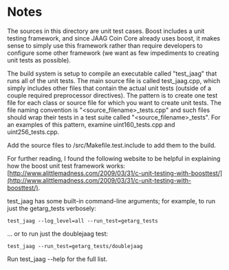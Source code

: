 # Notes
The sources in this directory are unit test cases.  Boost includes a
unit testing framework, and since JAAG Coin Core already uses boost, it makes
sense to simply use this framework rather than require developers to
configure some other framework (we want as few impediments to creating
unit tests as possible).

The build system is setup to compile an executable called "test_jaag"
that runs all of the unit tests.  The main source file is called
test_jaag.cpp, which simply includes other files that contain the
actual unit tests (outside of a couple required preprocessor
directives).  The pattern is to create one test file for each class or
source file for which you want to create unit tests.  The file naming
convention is "<source_filename>_tests.cpp" and such files should wrap
their tests in a test suite called "<source_filename>_tests".  For an
examples of this pattern, examine uint160_tests.cpp and
uint256_tests.cpp.

Add the source files to /src/Makefile.test.include to add them to the build.

For further reading, I found the following website to be helpful in
explaining how the boost unit test framework works:
[http://www.alittlemadness.com/2009/03/31/c-unit-testing-with-boosttest/](http://www.alittlemadness.com/2009/03/31/c-unit-testing-with-boosttest/).

test_jaag has some built-in command-line arguments; for
example, to run just the getarg_tests verbosely:

    test_jaag --log_level=all --run_test=getarg_tests

... or to run just the doublejaag test:

    test_jaag --run_test=getarg_tests/doublejaag

Run  test_jaag --help   for the full list.

